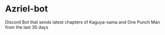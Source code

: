 # Azriel-bot
Discord Bot that sends latest chapters of Kaguya-sama and One Punch Man from the last 30 days
